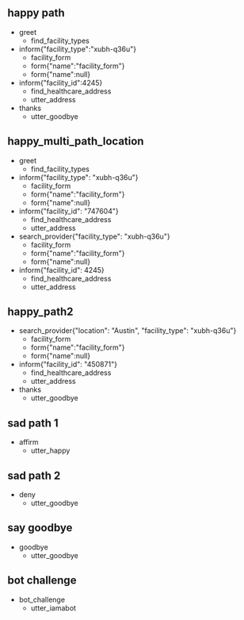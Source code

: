 ## happy path
* greet
  - find_facility_types
* inform{"facility_type":"xubh-q36u"}
  - facility_form
  - form{"name":"facility_form"}
  - form{"name":null}
* inform{"facility_id":4245}
  - find_healthcare_address
  - utter_address
* thanks
  - utter_goodbye 

## happy_multi_path_location
* greet
  - find_facility_types
* inform{"facility_type": "xubh-q36u"}
  - facility_form
  - form{"name":"facility_form"}
  - form{"name":null}
* inform{"facility_id": "747604"}
  - find_healthcare_address
  - utter_address 
* search_provider{"facility_type": "xubh-q36u"}
  - facility_form
  - form{"name":"facility_form"}
  - form{"name":null}
* inform{"facility_id": 4245}
  - find_healthcare_address
  - utter_address

## happy_path2
* search_provider{"location": "Austin", "facility_type": "xubh-q36u"}
  - facility_form
  - form{"name":"facility_form"}
  - form{"name":null}
* inform{"facility_id": "450871"}
  - find_healthcare_address
  - utter_address
* thanks
  - utter_goodbye

## sad path 1
* affirm
  - utter_happy

## sad path 2
* deny
  - utter_goodbye

## say goodbye
* goodbye
  - utter_goodbye

## bot challenge
* bot_challenge
  - utter_iamabot